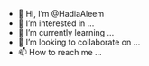 - 👋 Hi, I’m @HadiaAleem
- 👀 I’m interested in ...
- 🌱 I’m currently learning ...
- 💞️ I’m looking to collaborate on ...
- 📫 How to reach me ...

<!---
HadiaAleem/HadiaAleem is a ✨ special ✨ repository because its `README.md` (this file) appears on your GitHub profile.
You can click the Preview link to take a look at your changes.
--->
